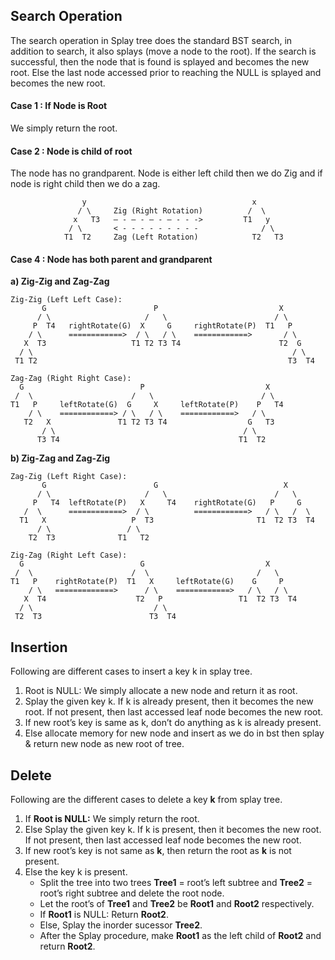 ## Search Operation

The search operation in Splay tree does the standard BST search, in addition to search, it also splays (move a node to the root). If the search is successful, then the node that is found is splayed and becomes the new root. Else the last node accessed prior to reaching the NULL is splayed and becomes the new root.

#### Case 1 : If Node is Root

We simply return the root.

#### Case 2 : Node is child of root 

The node has no grandparent. Node is either left child then we do Zig and if node is right child then we do a zag. 

```
 				y                                     x
               / \     Zig (Right Rotation)          /  \
              x   T3   – - – - – - – - - ->         T1   y 
             / \       < - - - - - - - - -              / \
            T1  T2     Zag (Left Rotation)            T2   T3
```

#### Case 4 : Node has both parent and grandparent

**a) Zig-Zig and Zag-Zag**

```
Zig-Zig (Left Left Case):
       G                        P                           X       
      / \                     /   \                        / \      
     P  T4   rightRotate(G)  X     G     rightRotate(P)  T1   P     
    / \      ============>  / \   / \    ============>       / \    
   X  T3                   T1 T2 T3 T4                      T2  G
  / \                                                          / \ 
 T1 T2                                                        T3  T4 

Zag-Zag (Right Right Case):
  G                          P                           X       
 /  \                      /   \                        / \      
T1   P     leftRotate(G)  G     X     leftRotate(P)    P   T4
    / \    ============> / \   / \    ============>   / \   
   T2   X               T1 T2 T3 T4                  G   T3
       / \                                          / \ 
      T3 T4                                        T1  T2
```

**b) Zig-Zag and Zag-Zig** 

```
Zag-Zig (Left Right Case):
       G                        G                            X       
      / \                     /   \                        /   \      
     P   T4  leftRotate(P)   X     T4    rightRotate(G)   P     G     
   /  \      ============>  / \          ============>   / \   /  \    
  T1   X                   P  T3                       T1  T2 T3  T4 
      / \                 / \                                       
    T2  T3              T1   T2                                     

Zig-Zag (Right Left Case):
  G                          G                           X       
 /  \                      /  \                        /   \      
T1   P    rightRotate(P)  T1   X     leftRotate(G)    G     P
    / \   =============>      / \    ============>   / \   / \   
   X  T4                    T2   P                 T1  T2 T3  T4
  / \                           / \                
 T2  T3                        T3  T4  
```



## Insertion

Following are different cases to insert a key k in splay tree.
1) Root is NULL: We simply allocate a new node and return it as root.
2) Splay the given key k. If k is already present, then it becomes the new root. If not present, then last accessed leaf node becomes the new root.
3) If new root’s key is same as k, don’t do anything as k is already present.
4) Else allocate memory for new node and insert as we do in bst then splay & return new node as new root of tree.

## Delete

Following are the different cases to delete a key **k** from splay tree.

1. If **Root is NULL:** We simply return the root.
2. Else Splay the given key k. If k is present, then it becomes the new root. If not present, then last accessed leaf node becomes the new root.
3. If new root’s key is not same as **k**, then return the root as **k** is not present.
4. Else the key k is present.
   - Split the tree into two trees **Tree1** = root’s left subtree and **Tree2** = root’s right subtree and delete the root node.
   - Let the root’s of **Tree1** and **Tree2** be **Root1** and **Root2** respectively.
   - If **Root1** is NULL: Return **Root2**.
   - Else, Splay the inorder sucessor **Tree2**.
   - After the Splay procedure, make **Root1** as the left child of **Root2** and return **Root2**.